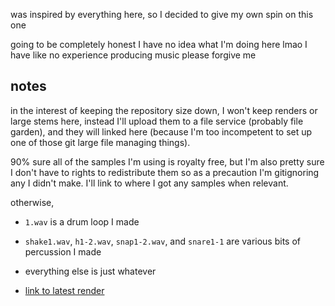 
was inspired by everything here, so I decided to give my own spin on this one

going to be completely honest I have no idea what I'm doing here lmao
I have like no experience producing music please forgive me

## notes

in the interest of keeping the repository size down, I won't keep renders or large stems here, instead I'll upload them to a file service (probably file garden), and they will linked here (because I'm too incompetent to set up one of those git large file managing things).

90% sure all of the samples I'm using is royalty free, but I'm also pretty sure I don't have to rights to redistribute them so as a precaution I'm gitignoring any I didn't make. I'll link to where I got any samples when relevant. 

otherwise,
- `1.wav` is a drum loop I made
- `shake1.wav`, `h1-2.wav`, `snap1-2.wav`, and `snare1-1` are various bits of percussion I made
- everything else is just whatever

- [link to latest render](https://file.garden/ZArv6lkUN2HXHC5H/Music/pills.mp3)


